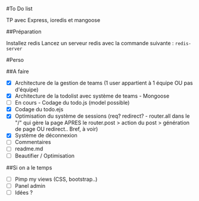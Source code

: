 #To Do list

TP avec Express, ioredis et mangoose

##Préparation

Installez redis
Lancez un serveur redis avec la commande suivante :
`redis-server`

#Perso

##A faire

- [x] Architecture de la gestion de teams (1 user appartient à 1 équipe OU pas d'équipe)
- [x] Architecture de la todolist avec système de teams - Mongoose
- [ ] En cours - Codage du todo.js (model possible)
- [x] Codage du todo.ejs
- [x] Optimisation du système de sessions (req? redirect? - router.all dans le "/" qui gère la page APRES le router.post > action du post > génération de page OU redirect.. Bref, à voir)
- [x] Système de déconnexion
- [ ] Commentaires
- [ ] readme.md
- [ ] Beautifier / Optimisation

##Si on a le temps

- [ ] Pimp my views (CSS, bootstrap..)
- [ ] Panel admin
- [ ] Idées ?

